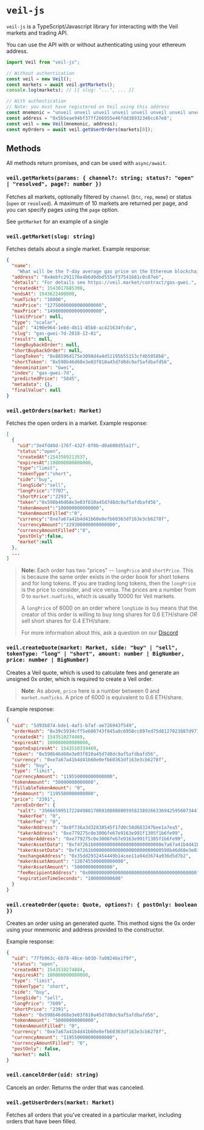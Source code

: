 # `veil-js`

`veil-js` is a TypeScript/Javascript library for interacting with the Veil markets and trading API.

You can use the API with or without authenticating using your ethereum address.

```typescript
import Veil from "veil-js";

// Without authentication
const veil = new Veil();
const markets = await veil.getMarkets();
console.log(markets); // [{ slug: "...", ... }]

// With authentication
// Note: you must have registered on Veil using this address
const mnemonic = "unveil unveil unveil unveil unveil unveil unveil unveil unveil unveil unveil unveil";
const address = "0x5b5eae94bf37ff266955e46fdd38932346cc67e8";
const veil = new Veil(mnemonic, address);
const myOrders = await veil.getUserOrders(markets[0]);
```

## Methods

All methods return promises, and can be used with `async/await`.

### `veil.getMarkets(params: { channel?: string; status?: "open" | "resolved", page?: number })`

Fetches all markets, optionally filtered by `channel` (`btc`, `rep`, `meme`) or status (`open` or `resolved`). A maximum of 10 markets are returned per page, and you can specify pages using the `page` option.

See `getMarket` for an example of a single

### `veil.getMarket(slug: string)`

Fetches details about a single market. Example response:
```json
{
  "name":
    "What will be the 7-day average gas price on the Ethereum blockchain at 12am UTC on December 1, 2018?",
  "address": "0x4ebfc291176e4b6d0dbd555ef37541681c0c07eb",
  "details": "For details see https://veil.market/contract/gas-gwei.",
  "createdAt": 1543017685308,
  "endsAt": 1543622400000,
  "numTicks": "10000",
  "minPrice": "12750000000000000000",
  "maxPrice": "14980000000000000000",
  "limitPrice": null,
  "type": "scalar",
  "uid": "4190e964-1e8d-4b11-85b8-ac421634fcda",
  "slug": "gas-gwei-7d-2018-12-01",
  "result": null,
  "longBuybackOrder": null,
  "shortBuybackOrder": null,
  "longToken": "0x88596d175e3098d4a4d51195b55153cf4b5058b8",
  "shortToken": "0x598b46d68e3e03f810a45d7d8dc9af5afdbafd56",
  "denomination": "Gwei",
  "index": "gas-gwei-7d",
  "predictedPrice": "5845",
  "metadata": {},
  "finalValue": null
}
```

### `veil.getOrders(market: Market)`

Fetches the open orders in a market. Example response:
```json
[  
  {  
    "uid":"3e4fd40d-176f-432f-8f0b-d0a600d55a1f",
    "status":"open",
    "createdAt":1543509213537,
    "expiresAt":100000000000000,
    "type":"limit",
    "tokenType":"short",
    "side":"buy",
    "longSide":"sell",
    "longPrice":"7707",
    "shortPrice":"2293",
    "token":"0x598b46d68e3e03f810a45d7d8dc9af5afdbafd56",
    "tokenAmount":"100000000000000",
    "tokenAmountFilled":"0",
    "currency":"0xe7a67a41b4d41b60e0efb60363df163e3cb6278f",
    "currencyAmount":"229300000000000000",
    "currencyAmountFilled":"0",
    "postOnly":false,
    "market":null
  },
  ...
]
```

> **Note:** Each order has two "prices" -- `longPrice` and `shortPrice`. This is because the same order exists in the order book for short tokens and for long tokens. If you are trading long tokens, then the `longPrice` is the price to consider, and vice versa. The prices are a number from 0 to `market.numTicks`, which is usually 10000 for Veil markets.
> 
> A `longPrice` of 6000 on an order where `longSide` is `buy` means that the creator of this order is willing to buy long shares for 0.6 ETH/share *OR* sell short shares for 0.4 ETH/share.
> 
> For more information about this, ask a question on our [Discord](https://discord.gg/RcWDAr9)

### `veil.createQuote(market: Market, side: "buy" | "sell", tokenType: "long" | "short", amount: number | BigNumber, price: number | BigNumber)`

Creates a Veil quote, which is used to calculate fees and generate an unsigned 0x order, which is required to create a Veil order.

> **Note**: As above, `price` here is a number between 0 and `market.numTicks`. A price of 6000 is equivalent to 0.6 ETH/share.

Example response:
```json
{
  "uid": "5d93b874-bde1-4af1-b7af-ae726943f549",
  "orderHash": "0x39c5934cff5e608743f845a8c6950cc897ed75d8127023887d9715fa3c60c27c",
  "createdAt": 1543510274469,
  "expiresAt": 100000000000000,
  "quoteExpiresAt": 1543510334469,
  "token": "0x598b46d68e3e03f810a45d7d8dc9af5afdbafd56",
  "currency": "0xe7a67a41b4d41b60e0efb60363df163e3cb6278f",
  "side": "buy",
  "type": "limit",
  "currencyAmount": "119550000000000000",
  "tokenAmount": "50000000000000",
  "fillableTokenAmount": "0",
  "feeAmount": "1195500000000000",
  "price": "2391",
  "zeroExOrder": {
    "salt": "35666599517228498817069108086005958238926633694259560734477953229163342485507",
    "makerFee": "0",
    "takerFee": "0",
    "makerAddress": "0x8f736a3d32838545f17d0c58d683247bee1a7ea5",
    "takerAddress": "0xe779275c0e3006fe67e9163e991f1305f1b6fe99",
    "senderAddress": "0xe779275c0e3006fe67e9163e991f1305f1b6fe99",
    "makerAssetData": "0xf47261b0000000000000000000000000e7a67a41b4d41b60e0efb60363df163e3cb6278f",
    "takerAssetData": "0xf47261b0000000000000000000000000598b46d68e3e03f810a45d7d8dc9af5afdbafd56",
    "exchangeAddress": "0x35dd2932454449b14cee11a94d3674a936d5d7b2",
    "makerAssetAmount": "120745500000000000",
    "takerAssetAmount": "50000000000000",
    "feeRecipientAddress": "0x0000000000000000000000000000000000000000",
    "expirationTimeSeconds": "100000000600"
  }
}
```

### `veil.createOrder(quote: Quote, options?: { postOnly: boolean })`

Creates an order using an generated quote. This method signs the 0x order using your mnemonic and address provided to the constructor.

Example response:
```json
{
  "uid": "77fb963c-6b78-48ce-b030-7a08246e1f9f",
  "status": "open",
  "createdAt": 1543510274884,
  "expiresAt": 100000000000000,
  "type": "limit",
  "tokenType": "short",
  "side": "buy",
  "longSide": "sell",
  "longPrice": "7609",
  "shortPrice": "2391",
  "token": "0x598b46d68e3e03f810a45d7d8dc9af5afdbafd56",
  "tokenAmount": "50000000000000",
  "tokenAmountFilled": "0",
  "currency": "0xe7a67a41b4d41b60e0efb60363df163e3cb6278f",
  "currencyAmount": "119550000000000000",
  "currencyAmountFilled": "0",
  "postOnly": false,
  "market": null
}
```

### `veil.cancelOrder(uid: string)`

Cancels an order. Returns the order that was canceled.

### `veil.getUserOrders(market: Market)`

Fetches all orders that you've created in a particular market, including orders that have been filled.
